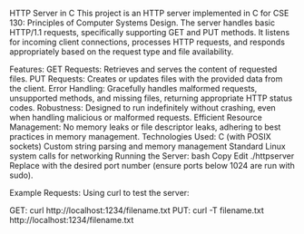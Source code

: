HTTP Server in C
This project is an HTTP server implemented in C for CSE 130: Principles of Computer Systems Design. The server handles basic HTTP/1.1 requests, specifically supporting GET and PUT methods. It listens for incoming client connections, processes HTTP requests, and responds appropriately based on the request type and file availability.

Features:
GET Requests: Retrieves and serves the content of requested files.
PUT Requests: Creates or updates files with the provided data from the client.
Error Handling: Gracefully handles malformed requests, unsupported methods, and missing files, returning appropriate HTTP status codes.
Robustness: Designed to run indefinitely without crashing, even when handling malicious or malformed requests.
Efficient Resource Management: No memory leaks or file descriptor leaks, adhering to best practices in memory management.
Technologies Used:
C (with POSIX sockets)
Custom string parsing and memory management
Standard Linux system calls for networking
Running the Server:
bash
Copy
Edit
./httpserver <port>
Replace <port> with the desired port number (ensure ports below 1024 are run with sudo).

Example Requests:
Using curl to test the server:

GET: curl http://localhost:1234/filename.txt
PUT: curl -T filename.txt http://localhost:1234/filename.txt
